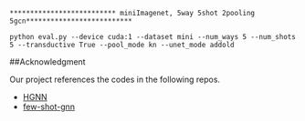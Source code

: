 ```
************************** miniImagenet, 5way 5shot 2pooling 5gcn**************************

python eval.py --device cuda:1 --dataset mini --num_ways 5 --num_shots 5 --transductive True --pool_mode kn --unet_mode addold
```

##Acknowledgment

Our project references the codes in the following repos.
- [HGNN](https://github.com/smartprobe/HGNN)
- [few-shot-gnn](https://github.com/vgsatorras/few-shot-gnn)


